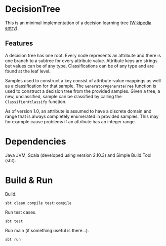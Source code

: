 # DecisionTree
This is an minimal implementation of a decision learning tree ([Wikipedia entry](http://en.wikipedia.org/wiki/Decision_tree)).

## Features
A decision tree has one root. Every node represents an attribute and there is one branch to a subtree for every attribute value. Attribute keys are strings but values can be of any type. Classifications can be of any type and are found at the leaf level.

Samples used to construct a key consist of attribute-value mappings as well as a classification for that sample. The `Generator#generateTree` function is used to construct a decision tree from the provided samples. Given a tree, a new, unclassified, sample can be classified by calling the `Classifier#classify` function. 

As of version 1.0, an attribute is assumed to have a discrete domain and range that is always completely enumerated in provided samples. This may for example cause problems if an attribute has an integer range.

# Dependencies
Java JVM, Scala (developed using version 2.10.3) and Simple Build Tool (sbt).

# Build & Run
Build.
```
sbt clean compile test:compile
```

Run test cases.
```
sbt test
```

Run main (if something useful is there...).
```
sbt run
```